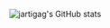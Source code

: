 ![jartigag's GitHub stats](https://github-readme-stats.vercel.app/api?username=jartigag&show_icons=true&theme=transparent&hide_rank=true)
